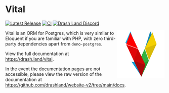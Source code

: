 # Vital

[![Latest Release](https://img.shields.io/github/release/drashland/vital.svg?color=bright_green&label=latest)](https://github.com/drashland/vital/releases/latest) [![CI](https://img.shields.io/github/actions/workflow/status/drashland/vital/master.yml?branch=main&label=branch:main)](https://github.com/drashland/vital/actions/workflows/master.yml) [![Drash Land Discord](https://img.shields.io/badge/discord-join-blue?logo=discord)](https://discord.gg/RFsCSaHRWK)

<img align="right" src="./logo.svg" alt="Vital logo" height="150" style="max-height: 150px">

Vital is an ORM for Postgres, which is very similar to Eloquent if you are
familiar with PHP, with zero third-party dependencies apart from
`deno-postgres`.

View the full documentation at https://drash.land/vital.

In the event the documentation pages are not accessible, please view the raw
version of the documentation at
https://github.com/drashland/website-v2/tree/main/docs.

